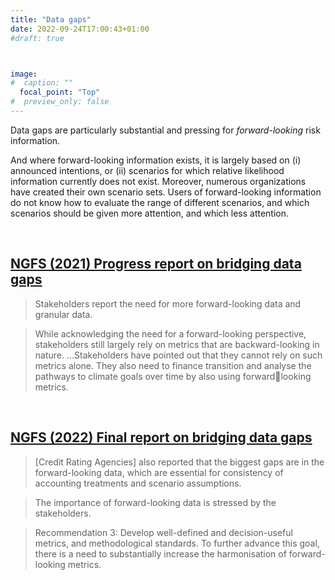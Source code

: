 ```yaml
---
title: "Data gaps"
date: 2022-09-24T17:00:43+01:00
#draft: true 



image: 
#  caption: ""
  focal_point: "Top"
#  preview_only: false
---
```


Data gaps are particularly substantial and pressing for _forward-looking_ risk information. 

And where forward-looking information exists, it is largely based on (i) announced intentions, or 
(ii) scenarios for which relative likelihood information currently does not exist. Moreover,
numerous organizations have created their own scenario sets. Users of forward-looking 
information do not know how to evaluate the range of different scenarios, and which
scenarios should be given more attention, and which less attention. 

<br>

##  [NGFS (2021) Progress report on bridging data gaps](https://www.ngfs.net/sites/default/files/medias/documents/progress_report_on_bridging_data_gaps.pdf)

> Stakeholders report the need for more forward-looking data and granular data.

> While acknowledging the need for a forward-looking perspective, stakeholders still
largely rely on metrics that are backward-looking in nature. ...Stakeholders have
pointed out that they cannot rely on such metrics alone. They also need to finance
transition and analyse the pathways to climate goals over time by also using forwardlooking metrics.

<br>

## [NGFS (2022) Final report on bridging data gaps](https://www.ngfs.net/sites/default/files/medias/documents/final_report_on_bridging_data_gaps.pdf)

> [Credit Rating Agencies] also reported that the biggest gaps are in the forward-looking data, which
  are essential for consistency of accounting treatments and scenario assumptions. 

> The importance of forward-looking data is stressed by the stakeholders. 

> Recommendation 3: Develop well-defined and decision-useful metrics, and methodological 
  standards. To further advance this goal, there is a need to substantially increase the 
  harmonisation of forward-looking metrics. 


<br>
